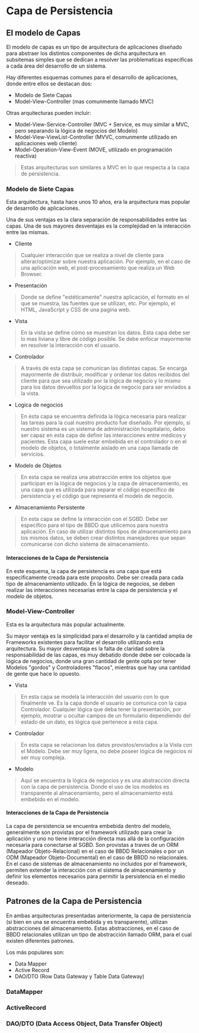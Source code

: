 # Capa de Persistencia

## El modelo de Capas

El modelo de capas es un tipo de arquitectura de aplicaciones diseñado para
abstraer los distintos componentes de dicha arquitectura en subsitemas simples
que se dedican a resolver las problematicas especificas a cada área del desarrollo de un sistema.

Hay diferentes esquemas comunes para el desarrollo de aplicaciones, donde entre ellos se destacan dos:

* Modelo de Siete Capas
* Model-View-Controller (mas comunmente llamado MVC)

Otras arquitecturas pueden incluir:

* Model-View-Service-Controller (MVC + Service, es muy similar a MVC, pero separando la lógica de negocios del Modelo)
* Model-View-ViewList-Controller (MVVC, comunmente utilizado en aplicaciones web cliente)
* Model-Operation-View-Event (MOVE, utilizado en programación reactiva)

> Estas arquitecturas son similares a MVC en lo que respecta a la capa de persistencia.

### Modelo de Siete Capas

Esta arquitectura, hasta hace unos 10 años, era la arquitectura mas popular de desarrollo de
aplicaciones.

Una de sus ventajas es la clara separación de responsabilidades entre las capas.
Una de sus mayores desventajas es la complejidad en la interacción entre las mismas.

* Cliente

> Cualquier interacción que se realiza a nivel de cliente para alterar/optimizar sobre
> nuestra aplicación. Por ejemplo, en el caso de una aplicación web,
> el post-procesamiento que realiza un Web Browser.

* Presentación

> Donde se define "estéticamente" nuestra aplicación, el formato en el que se muestra,
> las fuentes que se utilizan, etc. Por ejemplo, el HTML, JavaScript y CSS de una pagina web.

* Vista

> En la vista se define cómo se muestran los datos. Esta capa debe ser lo mas liviana
> y libre de código posible. Se debe enfocar mayormente en resolver la interacción con el usuario.


* Controlador

> A través de esta capa se comunican las distintas capas. Se encarga mayormente de distribuir,
> modificar y ordenar los datos recibidos del cliente para que sea utilizado por la lógica de negocio y
> lo mismo para los datos devueltos por la logica de negocio para ser enviados a la vista.

* Logica de negocios

> En ésta capa se encuentra definida la lógica necesaria para realizar las tareas para la cual nuestro
> producto fue diseñado. Por ejemplo, si nuestro sistema es un sistema de administración hospitalario,
> debo ser capaz en esta capa de definir las interacciones entre médicos y pacientes.
> Esta capa suele estar embebida en el controlador o en el modelo de objetos, o totalmente aislado en una
> capa llamada de servicios.

* Modelo de Objetos

> En esta capa se realiza una abstracción entre los objetos que participan en la lógica de negocios y
> la capa de almacenamiento, es una capa que es utilizada para separar el código específico de persistencia
> y el código que representa el modelo de negocio.

* Almacenamiento Persistente

> En esta capa se define la interacción con el SGBD. Debe ser específico para el tipo de BBDD que utilicemos
> para nuestra aplicación. En caso de utilizar distintos tipos de almacenamiento para los mismos datos, se
> deben crear distintos manejadores que sepan comunicarse con dicho sistema de almacenamiento.

#### Interacciones de la Capa de Persistencia

En este esquema, la capa de persistencia es una capa que está especificamente creada para este proposito.
Debe ser creada para cada tipo de almacenamiento utilizado. En la lógica de negocios, se deben realizar las
interacciones necesarias entre la capa de persistencia y el modelo de objetos.

### Model-View-Controller

Esta es la arquitectura más popular actualmente.

Su mayor ventaja es la simplicidad para el desarrollo y la cantidad amplia de Frameworks existentes para
facilitar el desarrollo utilizando esta arquitectura.
Su mayor desventaja es la falta de claridad sobre la responsabilidad de las capas, es muy debatido donde
debe ser colocada la lógica de negocios, donde una gran cantidad de gente opta por tener Modelos "gordos"
y Controladores "flacos", mientras que hay una cantidad de gente que hace lo opuesto.

* Vista

> En esta capa se modela la interacción del usuario con lo que finalmente ve.
> Es la capa donde el usuario se comunica con la capa Controlador.
> Cualquier lógica que deba tener la presentación, por ejemplo,
> mostrar u ocultar campos de un formulario dependiendo del estado de un dato,
> es lógica que pertenece a esta capa.

* Controlador

> En esta capa se relacionan los datos provistos/enviados a la Vista con el Modelo.
> Debe ser muy lígera, no debe poseer lógica de negocios ni ser muy compleja.

* Modelo

> Aquí se encuentra la lógica de negocios y es una abstracción directa con la capa de
> persistencia. Donde el uso de los modelos es transparente al almacenamiento, pero el
> almacenamiento está embebido en el modelo.

#### Interacciones de la Capa de Persistencia

La capa de persistencia se encuentra embebida dentro del modelo, generalmente son provistas por el
framework utilizado para crear la aplicación y uno no tiene interacción directa mas allá de la
configuración necesaria para conectarse al SGBD. Son provistas a traves de un ORM (Mapeador Objeto-Relacional)
en el caso de BBDD Relacionales o por un ODM (Mapeador Objeto-Documental) en el caso de BBDD no relacionales.
En el caso de sistemas de almacenamiento no incluidos por el framework, permiten extender la interacción
con el sistema de almacenamiento y definir los elementos necesarios para permitir la persistencia en el medio deseado.

## Patrones de la Capa de Persistencia

En ambas arquitecturas presentadas anteriormente, la capa de persistencia (si bien en una se encuentra embebida y es transparente),
utilizan abstracciones del almacenamiento. Estas abstracciones, en el caso de BBDD relacionales utilizan un tipo de abstracción
llamado ORM, para el cual existen diferentes patrones.

Los más populares son:

* Data Mapper
* Active Record
* DAO/DTO (Row Data Gateway y Table Data Gateway)

### DataMapper

### ActiveRecord

### DAO/DTO (Data Access Object, Data Transfer Object)

